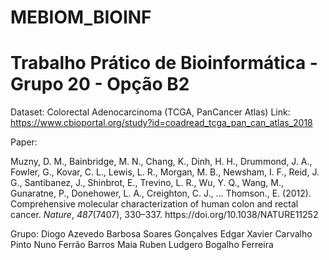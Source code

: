 # MEBIOM_BIOINF

# Trabalho Prático de Bioinformática - Grupo 20 - Opção B2
Dataset: Colorectal Adenocarcinoma (TCGA, PanCancer Atlas) 
Link: https://www.cbioportal.org/study?id=coadread_tcga_pan_can_atlas_2018  

Paper: 
<div class="csl-entry">Muzny, D. M., Bainbridge, M. N., Chang, K., Dinh, H. H., Drummond, J. A., Fowler, G., Kovar, C. L., Lewis, L. R., Morgan, M. B., Newsham, I. F., Reid, J. G., Santibanez, J., Shinbrot, E., Trevino, L. R., Wu, Y. Q., Wang, M., Gunaratne, P., Donehower, L. A., Creighton, C. J., … Thomson., E. (2012). Comprehensive molecular characterization of human colon and rectal cancer. <i>Nature</i>, <i>487</i>(7407), 330–337. https://doi.org/10.1038/NATURE11252</div>

Grupo:
Diogo Azevedo Barbosa Soares Gonçalves
Edgar Xavier Carvalho Pinto
Nuno Ferrão Barros Maia
Ruben Ludgero Bogalho Ferreira
